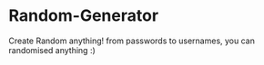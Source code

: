 # Random-Generator
Create Random anything! from passwords to usernames, you can randomised anything :)
